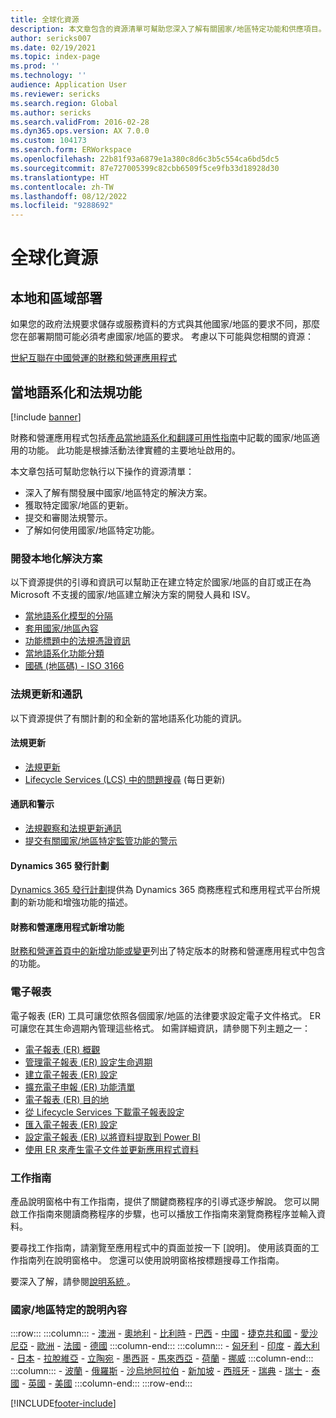 ```yaml
---
title: 全球化資源
description: 本文章包含的資源清單可幫助您深入了解有關國家/地區特定功能和供應項目。
author: sericks007
ms.date: 02/19/2021
ms.topic: index-page
ms.prod: ''
ms.technology: ''
audience: Application User
ms.reviewer: sericks
ms.search.region: Global
ms.author: sericks
ms.search.validFrom: 2016-02-28
ms.dyn365.ops.version: AX 7.0.0
ms.custom: 104173
ms.search.form: ERWorkspace
ms.openlocfilehash: 22b81f93a6879e1a380c8d6c3b5c554ca6bd5dc5
ms.sourcegitcommit: 87e727005399c82cbb6509f5ce9fb33d18928d30
ms.translationtype: HT
ms.contentlocale: zh-TW
ms.lasthandoff: 08/12/2022
ms.locfileid: "9288692"
---
```

# <a name="globalization-resources"></a>全球化資源

## <a name="local-and-regional-deployments"></a>本地和區域部署
如果您的政府法規要求儲存或服務資料的方式與其他國家/地區的要求不同，那麼您在部署期間可能必須考慮國家/地區的要求。 考慮以下可能與您相關的資源：

[世紀互聯在中國營運的財務和營運應用程式](../deployment/china-local-deployment.md)

## <a name="localization-and-regulatory-features"></a>當地語系化和法規功能

[!include [banner](../includes/banner.md)]

財務和營運應用程式包括[產品當地語系化和翻譯可用性指南](https://aka.ms/dynamics_365_international_availability_deck)中記載的國家/地區適用的功能。 此功能是根據活動法律實體的主要地址啟用的。 

本文章包括可幫助您執行以下操作的資源清單： 
- 深入了解有關發展中國家/地區特定的解決方案。
- 獲取特定國家/地區的更新。
- 提交和審閱法規警示。
- 了解如何使用國家/地區特定功能。

### <a name="developing-localized-solutions"></a>開發本地化解決方案
以下資源提供的引導和資訊可以幫助正在建立特定於國家/地區的自訂或正在為 Microsoft 不支援的國家/地區建立解決方案的開發人員和 ISV。
-   [當地語系化模型的分隔](separate-localization-models.md)
-   [套用國家/地區內容](apply-country-context.md)
-   [功能標題中的法規憑證資訊](regulatory-certifications.md)
-   [當地語系化功能分類](classify-localization-features.md)
-   [國碼 (地區碼) - ISO 3166](https://www.iso.org/iso-3166-country-codes.html)

### <a name="regulatory-updates-and-communication"></a>法規更新和通訊
以下資源提供了有關計劃的和全新的當地語系化功能的資訊。 

#### <a name="regulatory-updates"></a>法規更新
-   [法規更新](../../../finance/localizations/regulatory-updates.md)
-   [Lifecycle Services (LCS) 中的問題搜尋](../lifecycle-services/issue-search-lcs.md) (每日更新)

#### <a name="communication-and-alerts"></a>通訊和警示
-   [法規觀察和法規更新通訊](regulatory-watch-communication.md)
-   [提交有關國家/地區特定監管功能的警示](submit-localization-alerts.md)

#### <a name="dynamics-365-release-plans"></a>Dynamics 365 發行計劃
[Dynamics 365 發行計劃](/business-applications-release-notes/)提供為 Dynamics 365 商務應程式和應用程式平台所規劃的新功能和增強功能的描述。 

#### <a name="finance-and-operations-apps-whats-new"></a>財務和營運應用程式新增功能
[財務和營運首頁中的新增功能或變更](../../fin-ops/get-started/whats-new-changed.md)列出了特定版本的財務和營運應用程式中包含的功能。

### <a name="electronic-reporting"></a>電子報表
電子報表 (ER) 工具可讓您依照各個國家/地區的法律要求設定電子文件格式。 ER 可讓您在其生命週期內管理這些格式。 如需詳細資訊，請參閱下列主題之一：
-   [電子報表 (ER) 概觀](../analytics/general-electronic-reporting.md)
-   [管理電子報表 (ER) 設定生命週期](../analytics/general-electronic-reporting-manage-configuration-lifecycle.md)
-   [建立電子報表 (ER) 設定](../analytics/electronic-reporting-configuration.md)
-   [擴充電子申報 (ER) 功能清單](../analytics/general-electronic-reporting-formulas-list-extension.md)
-   [電子報表 (ER) 目的地](../analytics/electronic-reporting-destinations.md)
-   [從 Lifecycle Services 下載電子報表設定](../analytics/download-electronic-reporting-configuration-lcs.md)
-   [匯入電子報表 (ER) 設定](../analytics/electronic-reporting-import-ger-configurations.md)
-   [設定電子報表 (ER) 以將資料提取到 Power BI](../analytics/general-electronic-reporting-report-configuration-get-data-powerbi.md)
-   [使用 ER 來產生電子文件並更新應用程式資料](../analytics/generate-electronic-documents-update-application-data.md)

### <a name="task-guides"></a>工作指南
產品說明窗格中有工作指南，提供了關鍵商務程序的引導式逐步解說。 您可以開啟工作指南來閱讀商務程序的步驟，也可以播放工作指南來瀏覽商務程序並輸入資料。

要尋找工作指南，請瀏覽至應用程式中的頁面並按一下 [說明]。 使用該頁面的工作指南列在說明窗格中。 您還可以使用說明窗格按標題搜尋工作指南。

要深入了解，請參閱[說明系統 ](../../fin-ops/get-started/help-overview.md#task-guides)。


### <a name="countryregion-specific-help-content"></a>國家/地區特定的說明內容
:::row:::
    :::column:::
        - [澳洲](../../../finance/localizations/australia.md)
        - [奧地利](../../../finance/localizations/austria.md)
        - [比利時](../../../finance/localizations/belgium.md)
        - [巴西](../../../finance/localizations/brazil.md)
        - [中國](../../../finance/localizations/china.md)
        - [捷克共和國](../../../finance/localizations/czech-republic.md)
        - [愛沙尼亞](../../../finance/localizations/estonia.md)
        - [歐洲](../../../finance/localizations/europe.md)
        - [法國](../../../finance/localizations/france.md)
        - [德國](../../../finance/localizations/germany.md)
    :::column-end:::
    :::column:::
        - [匈牙利](../../../finance/localizations/hungary.md)
        - [印度](../../../finance/localizations/india.md)
        - [義大利](../../../finance/localizations/italy.md)
        - [日本](../../../finance/localizations/japan.md)
        - [拉脫維亞](../../../finance/localizations/latvia.md)
        - [立陶宛](../../../finance/localizations/lithuania.md)
        - [墨西哥](../../../finance/localizations/mexico.md)
        - [馬來西亞](../../../finance/localizations/malaysia.md)
        - [荷蘭](../../../finance/localizations/netherlands.md)
        - [挪威](../../../finance/localizations/norway.md)
    :::column-end:::
    :::column:::
        - [波蘭](../../../finance/localizations/poland.md)
        - [俄羅斯](../../../finance/localizations/russia.md)
        - [沙烏地阿拉伯](../../../finance/localizations/saudi-arabia.md)
        - [新加坡](../../../finance/localizations/singapore.md)
        - [西班牙](../../../finance/localizations/spain.md)
        - [瑞典](../../../finance/localizations/sweden.md)
        - [瑞士](../../../finance/localizations/switzerland.md)
        - [泰國](../../../finance/localizations/thailand.md)
        - [英國](../../../finance/localizations/united-kingdom.md)
        - [美國](../../../finance/localizations/united-states.md)
    :::column-end:::
:::row-end:::








[!INCLUDE[footer-include](../../../includes/footer-banner.md)]

